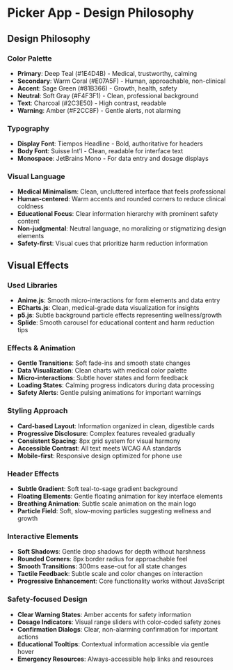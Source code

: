# Picker App - Design Philosophy

## Design Philosophy

### Color Palette
- **Primary**: Deep Teal (#1E4D4B) - Medical, trustworthy, calming
- **Secondary**: Warm Coral (#E07A5F) - Human, approachable, non-clinical
- **Accent**: Sage Green (#81B366) - Growth, health, safety
- **Neutral**: Soft Gray (#F4F3F1) - Clean, professional background
- **Text**: Charcoal (#2C3E50) - High contrast, readable
- **Warning**: Amber (#F2CC8F) - Gentle alerts, not alarming

### Typography
- **Display Font**: Tiempos Headline - Bold, authoritative for headers
- **Body Font**: Suisse Int'l - Clean, readable for interface text
- **Monospace**: JetBrains Mono - For data entry and dosage displays

### Visual Language
- **Medical Minimalism**: Clean, uncluttered interface that feels professional
- **Human-centered**: Warm accents and rounded corners to reduce clinical coldness
- **Educational Focus**: Clear information hierarchy with prominent safety content
- **Non-judgmental**: Neutral language, no moralizing or stigmatizing design elements
- **Safety-first**: Visual cues that prioritize harm reduction information

## Visual Effects

### Used Libraries
- **Anime.js**: Smooth micro-interactions for form elements and data entry
- **ECharts.js**: Clean, medical-grade data visualization for insights
- **p5.js**: Subtle background particle effects representing wellness/growth
- **Splide**: Smooth carousel for educational content and harm reduction tips

### Effects & Animation
- **Gentle Transitions**: Soft fade-ins and smooth state changes
- **Data Visualization**: Clean charts with medical color palette
- **Micro-interactions**: Subtle hover states and form feedback
- **Loading States**: Calming progress indicators during data processing
- **Safety Alerts**: Gentle pulsing animations for important warnings

### Styling Approach
- **Card-based Layout**: Information organized in clean, digestible cards
- **Progressive Disclosure**: Complex features revealed gradually
- **Consistent Spacing**: 8px grid system for visual harmony
- **Accessible Contrast**: All text meets WCAG AA standards
- **Mobile-first**: Responsive design optimized for phone use

### Header Effects
- **Subtle Gradient**: Soft teal-to-sage gradient background
- **Floating Elements**: Gentle floating animation for key interface elements
- **Breathing Animation**: Subtle scale animation on the main logo
- **Particle Field**: Soft, slow-moving particles suggesting wellness and growth

### Interactive Elements
- **Soft Shadows**: Gentle drop shadows for depth without harshness
- **Rounded Corners**: 8px border radius for approachable feel
- **Smooth Transitions**: 300ms ease-out for all state changes
- **Tactile Feedback**: Subtle scale and color changes on interaction
- **Progressive Enhancement**: Core functionality works without JavaScript

### Safety-focused Design
- **Clear Warning States**: Amber accents for safety information
- **Dosage Indicators**: Visual range sliders with color-coded safety zones
- **Confirmation Dialogs**: Clear, non-alarming confirmation for important actions
- **Educational Tooltips**: Contextual information accessible via gentle hover
- **Emergency Resources**: Always-accessible help links and resources